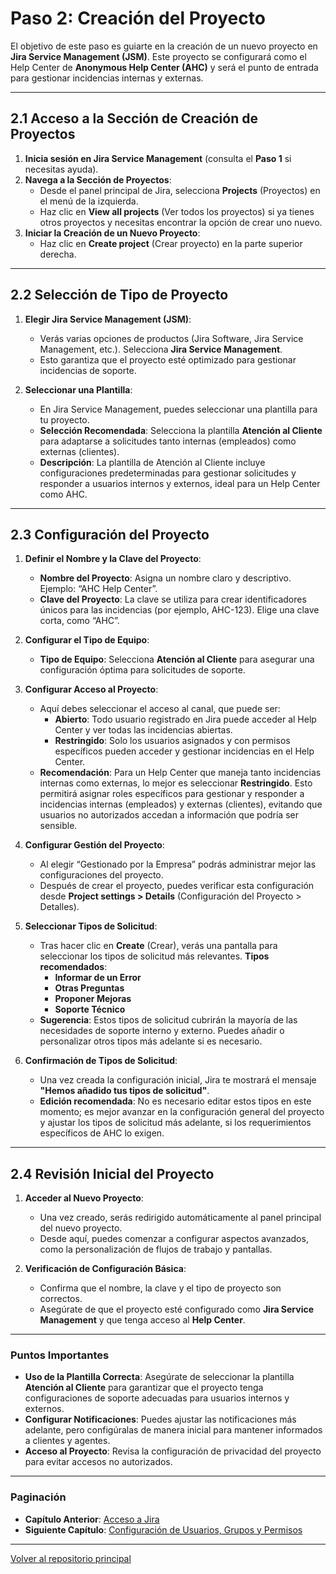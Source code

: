 # Paso 2: Creación del Proyecto

El objetivo de este paso es guiarte en la creación de un nuevo proyecto en **Jira Service Management (JSM)**. 
Este proyecto se configurará como el Help Center de **Anonymous Help Center (AHC)** y será el punto de entrada 
para gestionar incidencias internas y externas.

---

## 2.1 Acceso a la Sección de Creación de Proyectos

1. **Inicia sesión en Jira Service Management** (consulta el **Paso 1** si necesitas ayuda).
2. **Navega a la Sección de Proyectos**:
   - Desde el panel principal de Jira, selecciona **Projects** (Proyectos) en el menú de la izquierda.
   - Haz clic en **View all projects** (Ver todos los proyectos) si ya tienes otros proyectos y necesitas 
     encontrar la opción de crear uno nuevo.
3. **Iniciar la Creación de un Nuevo Proyecto**:
   - Haz clic en **Create project** (Crear proyecto) en la parte superior derecha.

---

## 2.2 Selección de Tipo de Proyecto

1. **Elegir Jira Service Management (JSM)**:
   - Verás varias opciones de productos (Jira Software, Jira Service Management, etc.). Selecciona 
     **Jira Service Management**.
   - Esto garantiza que el proyecto esté optimizado para gestionar incidencias de soporte.

2. **Seleccionar una Plantilla**:
   - En Jira Service Management, puedes seleccionar una plantilla para tu proyecto.
   - **Selección Recomendada**: Selecciona la plantilla **Atención al Cliente** para adaptarse a solicitudes 
     tanto internas (empleados) como externas (clientes).
   - **Descripción**: La plantilla de Atención al Cliente incluye configuraciones predeterminadas para gestionar 
     solicitudes y responder a usuarios internos y externos, ideal para un Help Center como AHC.

---

## 2.3 Configuración del Proyecto

1. **Definir el Nombre y la Clave del Proyecto**:
   - **Nombre del Proyecto**: Asigna un nombre claro y descriptivo. Ejemplo: “AHC Help Center”.
   - **Clave del Proyecto**: La clave se utiliza para crear identificadores únicos para las incidencias 
     (por ejemplo, AHC-123). Elige una clave corta, como “AHC”.

2. **Configurar el Tipo de Equipo**:
   - **Tipo de Equipo**: Selecciona **Atención al Cliente** para asegurar una configuración óptima 
     para solicitudes de soporte.

3. **Configurar Acceso al Proyecto**:
   - Aquí debes seleccionar el acceso al canal, que puede ser:
     - **Abierto**: Todo usuario registrado en Jira puede acceder al Help Center y ver todas las incidencias abiertas.
     - **Restringido**: Solo los usuarios asignados y con permisos específicos pueden acceder y gestionar 
       incidencias en el Help Center.
   - **Recomendación**: Para un Help Center que maneja tanto incidencias internas como externas, lo mejor es 
     seleccionar **Restringido**. Esto permitirá asignar roles específicos para gestionar y responder a incidencias 
     internas (empleados) y externas (clientes), evitando que usuarios no autorizados accedan a información que 
     podría ser sensible.

4. **Configurar Gestión del Proyecto**:
   - Al elegir “Gestionado por la Empresa” podrás administrar mejor las configuraciones del proyecto.
   - Después de crear el proyecto, puedes verificar esta configuración desde **Project settings > Details** 
     (Configuración del Proyecto > Detalles).

5. **Seleccionar Tipos de Solicitud**:
   - Tras hacer clic en **Create** (Crear), verás una pantalla para seleccionar los tipos de solicitud más relevantes. 
   **Tipos recomendados**:
     - **Informar de un Error**
     - **Otras Preguntas**
     - **Proponer Mejoras**
     - **Soporte Técnico**
   - **Sugerencia**: Estos tipos de solicitud cubrirán la mayoría de las necesidades de soporte interno y externo. 
   Puedes añadir o personalizar otros tipos más adelante si es necesario.

6. **Confirmación de Tipos de Solicitud**:
   - Una vez creada la configuración inicial, Jira te mostrará el mensaje **"Hemos añadido tus tipos de solicitud"**.
   - **Edición recomendada**: No es necesario editar estos tipos en este momento; es mejor avanzar en la configuración 
     general del proyecto y ajustar los tipos de solicitud más adelante, si los requerimientos específicos de AHC lo exigen.

---

## 2.4 Revisión Inicial del Proyecto

1. **Acceder al Nuevo Proyecto**:
   - Una vez creado, serás redirigido automáticamente al panel principal del nuevo proyecto.
   - Desde aquí, puedes comenzar a configurar aspectos avanzados, como la personalización de flujos de trabajo y pantallas.

2. **Verificación de Configuración Básica**:
   - Confirma que el nombre, la clave y el tipo de proyecto son correctos.
   - Asegúrate de que el proyecto esté configurado como **Jira Service Management** y que tenga acceso al **Help Center**.

---

### Puntos Importantes

- **Uso de la Plantilla Correcta**: Asegúrate de seleccionar la plantilla **Atención al Cliente** para garantizar que el 
  proyecto tenga configuraciones de soporte adecuadas para usuarios internos y externos.
- **Configurar Notificaciones**: Puedes ajustar las notificaciones más adelante, pero configúralas de manera inicial 
  para mantener informados a clientes y agentes.
- **Acceso al Proyecto**: Revisa la configuración de privacidad del proyecto para evitar accesos no autorizados.

---

### Paginación

- **Capítulo Anterior**: [Acceso a Jira](01_ANC_Help_Center_Capitulo_1.md)
- **Siguiente Capítulo**: [Configuración de Usuarios, Grupos y Permisos](03_ANC_Help_Center_Capitulo_3.md)

---

[Volver al repositorio principal](https://carloslhg.github.io/Repositorio)


